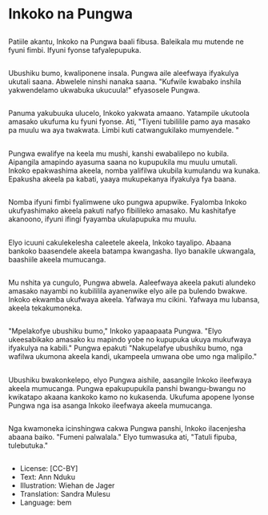 # Inkoko na Pungwa

##
Patiile akantu, Inkoko na Pungwa baali fibusa. Baleikala mu mutende ne fyuni fimbi. Ifyuni fyonse tafyalepupuka.

##
Ubushiku bumo, kwaliponene insala. Pungwa aile aleefwaya ifyakulya ukutali saana. Abwelele ninshi nanaka saana. "Kufwile kwabako inshila yakwendelamo ukwabuka ukucuula!" efyasosele Pungwa.

##
Panuma yakubuuka ulucelo, Inkoko yakwata amaano. Yatampile ukutoola amasako ukufuma ku fyuni fyonse. Ati, "Tiyeni tubililile pamo aya masako pa muulu wa aya twakwata. Limbi kuti catwangukilako mumyendele. "

##
Pungwa ewalifye na keela mu mushi, kanshi ewabalilepo no kubila. Aipangila amapindo ayasuma saana no kupupukila mu muulu umutali. Inkoko epakwashima akeela, nomba yalifilwa ukubila kumulandu wa kunaka. Epakusha akeela pa kabati, yaaya mukupekanya ifyakulya fya baana.

##
Nomba ifyuni fimbi fyalimwene uko pungwa apupwike. Fyalomba Inkoko ukufyashimako akeela pakuti nafyo fibilileko amasako. Mu kashitafye akanoono, ifyuni ifingi fyayamba ukulapupuka mu muulu.

##
Elyo icuuni cakulekelesha caleetele akeela, Inkoko tayalipo. Abaana bankoko baasendele akeela batampa kwangasha. Ilyo banakile ukwangala, baashiile akeela mumucanga.

##
Mu nshita ya cungulo, Pungwa abwela. Aaleefwaya akeela pakuti alundeko amasako nayambi no kubililila ayanenwike elyo aile pa bulendo bwakwe. Inkoko ekwamba ukufwaya akeela. Yafwaya mu cikini. Yafwaya mu lubansa, akeela tekakumoneka.

##
"Mpelakofye ubushiku bumo," Inkoko yapaapaata Pungwa. "Elyo ukeesabikako amasako ku mapindo yobe no kupupuka ukuya mukufwaya ifyakulya na kabili." Pungwa epakuti "Nakupelafye ubushiku bumo, nga wafilwa ukumona akeela kandi, ukampeela umwana obe umo nga malipilo."

##
Ubushiku bwakonkelepo, elyo Pungwa aishile, aasangile Inkoko ileefwaya akeela mumucanga. Pungwa epakupupukila panshi bwangu-bwangu no kwikatapo akaana kankoko kamo no kukasenda. Ukufuma apopene lyonse Pungwa nga isa asanga Inkoko ileefwaya akeela mumucanga.

##
Nga kwamoneka icinshingwa cakwa Pungwa panshi, Inkoko ilacenjesha abaana baiko. "Fumeni palwalala." Elyo tumwasuka ati, "Tatuli fipuba, tulebutuka."

##
* License: [CC-BY]
* Text: Ann Nduku
* Illustration: Wiehan de Jager
* Translation: Sandra Mulesu
* Language: bem
